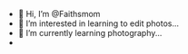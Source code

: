 - 👋 Hi, I’m @Faithsmom
- 👀 I’m interested in learning to edit photos...
- 🌱 I’m currently learning photography...
- 


<!---
Faithsmom/Faithsmom is a ✨ special ✨ repository because its `README.md` (this file) appears on your GitHub profile.
You can click the Preview link to take a look at your changes.
--->
